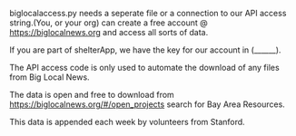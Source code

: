 biglocalaccess.py needs a seperate file or a connection to our API access string.(You, or your org) can create a free account @ https://biglocalnews.org and access all sorts of data.

If you are part of shelterApp, we have the key for our account in (______).

The API access code is only used to automate the download of any files from Big Local News.

The data is open and free to download from https://biglocalnews.org/#/open_projects search for Bay Area Resources.

This data is appended each week by volunteers from Stanford.
